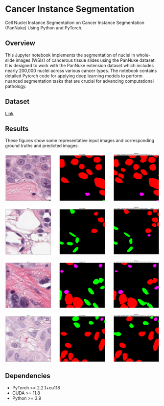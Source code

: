 # Cancer Instance Segmentation

Cell Nuclei Instance Segmentation on Cancer Instance Segmentation (PanNuke) Using Python and PyTorch.


Overview
------------
This Jupyter notebook implements the segmentation of nuclei in whole-slide images (WSIs) of cancerous tissue slides using the PanNuke dataset. It is designed to work with the PanNuke extension dataset which includes nearly 200,000 nuclei across various cancer types. The notebook contains detailed Pytorch code for applying deep learning models to perform nuanced segmentation tasks that are crucial for advancing computational pathology.


Dataset
------------
[Link](https://www.kaggle.com/datasets/andrewmvd/cancer-inst-segmentation-and-classification/data)


Results
------------
These figures show some representative input images and corresponding ground truths and predicted images:

![Sample](https://github.com/mansour2002/Digital-Pathology-Segmentation/blob/main/Figures/Nuclei%20Segmentation%201.png?raw=true)

![Sample](https://github.com/mansour2002/Digital-Pathology-Segmentation/blob/main/Figures/Nuclei%20Segmentation%202.png?raw=true)

![Sample](https://github.com/mansour2002/Digital-Pathology-Segmentation/blob/main/Figures/Nuclei%20Segmentation%203.png?raw=true)

![Sample](https://github.com/mansour2002/Digital-Pathology-Segmentation/blob/main/Figures/Nuclei%20Segmentation%204.png?raw=true)




Dependencies
------------
- PyTorch >= 2.2.1+cu118
- CUDA >= 11.8
- Python >= 3.9
